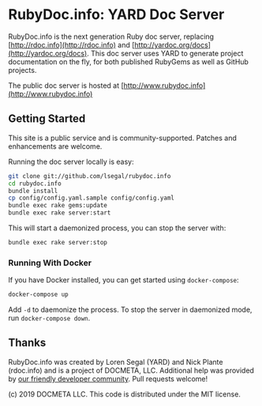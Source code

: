 # RubyDoc.info: YARD Doc Server

RubyDoc.info is the next generation Ruby doc server, replacing
[http://rdoc.info](http://rdoc.info) and
[http://yardoc.org/docs](http://yardoc.org/docs).
This doc server uses YARD to generate project documentation on the fly, for
both published RubyGems as well as GitHub projects.

The public doc server is hosted at [http://www.rubydoc.info](http://www.rubydoc.info)

## Getting Started

This site is a public service and is community-supported. Patches and
enhancements are welcome.

Running the doc server locally is easy:

```sh
git clone git://github.com/lsegal/rubydoc.info
cd rubydoc.info
bundle install
cp config/config.yaml.sample config/config.yaml
bundle exec rake gems:update
bundle exec rake server:start
```

This will start a daemonized process, you can stop the server with:

```sh
bundle exec rake server:stop
```

### Running With Docker

If you have Docker installed, you can get started using `docker-compose`:

```sh
docker-compose up
```

Add `-d` to daemonize the process. To stop the server in daemonized mode,
run `docker-compose down`.

## Thanks

RubyDoc.info was created by Loren Segal (YARD) and Nick Plante (rdoc.info) and is a project of DOCMETA, LLC.
Additional help was provided by [our friendly developer community](https://github.com/lsegal/rubydoc.info/graphs/contributors).
Pull requests welcome!

(c) 2019 DOCMETA LLC. This code is distributed under the MIT license.
